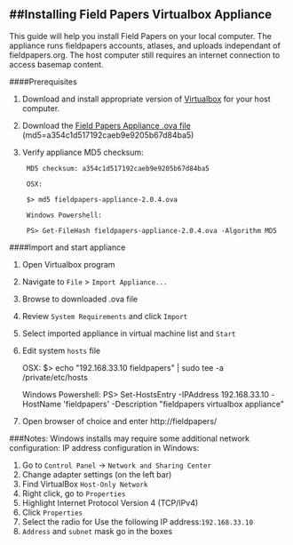 ##Installing Field Papers Virtualbox Appliance
---

This guide will help you install Field Papers on your local computer.  The appliance runs fieldpapers accounts, atlases, and uploads independant of fieldpapers.org.  The host computer still requires an internet connection to access basemap content.

####Prerequisites

1. Download and install appropriate version of [Virtualbox](https://www.virtualbox.org/wiki/Downloads) for your host computer.
2. Download the [Field Papers Appliance .ova file](http://blueraster-outbox.s3.amazonaws.com/fieldpapers-appliance-2.0.4.ova) (md5=a354c1d517192caeb9e9205b67d84ba5)
3. Verify appliance MD5 checksum: 
		
		MD5 checksum: a354c1d517192caeb9e9205b67d84ba5
	
		OSX:

		$> md5 fieldpapers-appliance-2.0.4.ova

		Windows Powershell:

		PS> Get-FileHash fieldpapers-appliance-2.0.4.ova -Algorithm MD5



####Import and start appliance 

1. Open Virtualbox program
2. Navigate to `File` > `Import Appliance...`
3. Browse to downloaded .ova file
4. Review `System Requirements` and click `Import`
5. Select imported appliance in virtual machine list and `Start`
6. Edit system `hosts` file

	OSX: 
	$> echo "192.168.33.10 fieldpapers" | sudo tee -a /private/etc/hosts

	Windows Powershell: 
	PS> Set-HostsEntry -IPAddress 192.168.33.10 -HostName 'fieldpapers' -Description "fieldpapers virtualbox appliance"
7. Open browser of choice and enter http://fieldpapers/

###Notes:
Windows installs may require some additional network configuration:
IP address configuration in Windows:

1. Go to `Control Panel` -> `Network and Sharing Center`
2. Change adapter settings (on the left bar)
3. Find VirtualBox `Host-Only Network`
4. Right click, go to `Properties`
5. Highlight Internet Protocol Version 4 (TCP/IPv4)
6. Click `Properties`
7. Select the radio for Use the following IP address:`192.168.33.10`
8. `Address` and `subnet` mask go in the boxes



		



